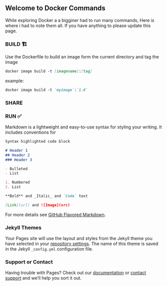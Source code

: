 ## Welcome to Docker Commands

While exploring Docker a a bigginer had to run many commands, Here is where i had to note them all. If you have anything to please update this page. 

### BUILD :building_construction:
Use the Dockerfile to build an image form the current directory and tag the image
```markdown
docker image build -t [imagename]:[tag]
```
example:

```markdown
docker image build -t `myimage`:`1.0`
```

### SHARE

### RUN :white_check_mark:


Markdown is a lightweight and easy-to-use syntax for styling your writing. It includes conventions for

```markdown
Syntax highlighted code block

# Header 1
## Header 2
### Header 3

- Bulleted
- List

1. Numbered
2. List

**Bold** and _Italic_ and `Code` text

[Link](url) and ![Image](src)
```

For more details see [GitHub Flavored Markdown](https://guides.github.com/features/mastering-markdown/).

### Jekyll Themes

Your Pages site will use the layout and styles from the Jekyll theme you have selected in your [repository settings](https://github.com/praveenreddy84/Docker-Commands/settings). The name of this theme is saved in the Jekyll `_config.yml` configuration file.

### Support or Contact

Having trouble with Pages? Check out our [documentation](https://docs.github.com/categories/github-pages-basics/) or [contact support](https://github.com/contact) and we’ll help you sort it out.
